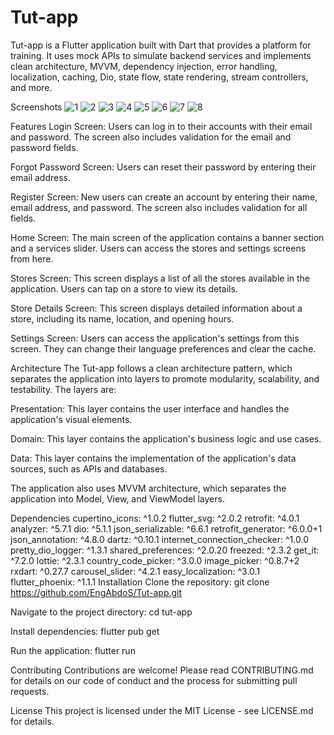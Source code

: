 <h1>Tut-app</h1>
Tut-app is a Flutter application built with Dart that provides a platform for training. It uses mock APIs to simulate backend services and implements clean architecture, MVVM, dependency injection, error handling, localization, caching, Dio, state flow, state rendering, stream controllers, and more.

Screenshots
![1](https://user-images.githubusercontent.com/86132875/232644969-813f366e-707c-4aa5-bd79-c9d63666ca55.jpg)
![2](https://user-images.githubusercontent.com/86132875/232644983-8db72a45-0179-4629-a3cc-0e4db9b63ab0.jpg)
![3](https://user-images.githubusercontent.com/86132875/232645011-0142a6c0-57b9-4b8e-8e1e-feaa72d563c5.jpg)
![4](https://user-images.githubusercontent.com/86132875/232645033-5ea14851-0485-4200-a966-9cce7daf9621.jpg)
![5](https://user-images.githubusercontent.com/86132875/232645038-26d0b5be-3591-4fb2-b6a2-65ab8de0b574.jpg)
![6](https://user-images.githubusercontent.com/86132875/232645050-a28e7bd6-91b3-4d1f-bd65-2e60c470a8b9.jpg)
![7](https://user-images.githubusercontent.com/86132875/232645061-2b84486b-7c7e-4807-b0ea-83c50262b2e9.jpg)
![8](https://user-images.githubusercontent.com/86132875/232645073-3eae1edc-56be-4267-83bd-9f3eaaea1422.jpg)


Features
Login Screen: Users can log in to their accounts with their email and password. The screen also includes validation for the email and password fields.

Forgot Password Screen: Users can reset their password by entering their email address.

Register Screen: New users can create an account by entering their name, email address, and password. The screen also includes validation for all fields.

Home Screen: The main screen of the application contains a banner section and a services slider. Users can access the stores and settings screens from here.

Stores Screen: This screen displays a list of all the stores available in the application. Users can tap on a store to view its details.

Store Details Screen: This screen displays detailed information about a store, including its name, location, and opening hours.

Settings Screen: Users can access the application's settings from this screen. They can change their language preferences and clear the cache.

Architecture
The Tut-app follows a clean architecture pattern, which separates the application into layers to promote modularity, scalability, and testability. The layers are:

Presentation: This layer contains the user interface and handles the application's visual elements.

Domain: This layer contains the application's business logic and use cases.

Data: This layer contains the implementation of the application's data sources, such as APIs and databases.

The application also uses MVVM architecture, which separates the application into Model, View, and ViewModel layers.

Dependencies
 cupertino_icons: ^1.0.2
  flutter_svg: ^2.0.2
  retrofit: ^4.0.1
  analyzer: ^5.7.1
  dio: ^5.1.1
  json_serializable: ^6.6.1
  retrofit_generator: ^6.0.0+1
  json_annotation: ^4.8.0
  dartz: ^0.10.1
  internet_connection_checker: ^1.0.0
  pretty_dio_logger: ^1.3.1
  shared_preferences: ^2.0.20
  freezed: ^2.3.2
  get_it: ^7.2.0
  lottie: ^2.3.1
  country_code_picker: ^3.0.0
  image_picker: ^0.8.7+2
  rxdart: ^0.27.7
  carousel_slider: ^4.2.1
  easy_localization: ^3.0.1
  flutter_phoenix: ^1.1.1
Installation
Clone the repository: git clone https://github.com/EngAbdoS/Tut-app.git

Navigate to the project directory: cd tut-app

Install dependencies: flutter pub get

Run the application: flutter run

Contributing
Contributions are welcome! Please read CONTRIBUTING.md for details on our code of conduct and the process for submitting pull requests.

License
This project is licensed under the MIT License - see LICENSE.md for details.
